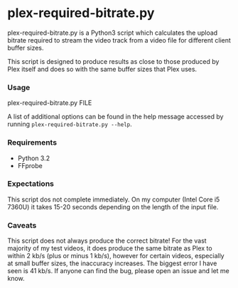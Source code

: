 # plex-required-bitrate.py

plex-required-bitrate.py is a Python3 script which calculates the upload bitrate required to stream the video track from a video file for different client buffer sizes.

This script is designed to produce results as close to those produced by Plex itself and does so with the same buffer sizes that Plex uses.

### Usage

plex-required-bitrate.py FILE

A list of additional options can be found in the help message accessed by running `plex-required-bitrate.py --help`.

### Requirements

- Python 3.2
- FFprobe

### Expectations

This script dos not complete immediately. On my computer (Intel Core i5 7360U) it takes  15-20 seconds depending on the length of the input file.

### Caveats

This script does not always produce the correct bitrate! For the vast majority of my test videos, it does produce the same bitrate as Plex to within 2 kb/s (plus or minus 1 kb/s), however for certain videos, especially at small buffer sizes, the inaccuracy increases. The biggest error I have seen is 41 kb/s. If anyone can find the bug, please open an issue and let me know.
